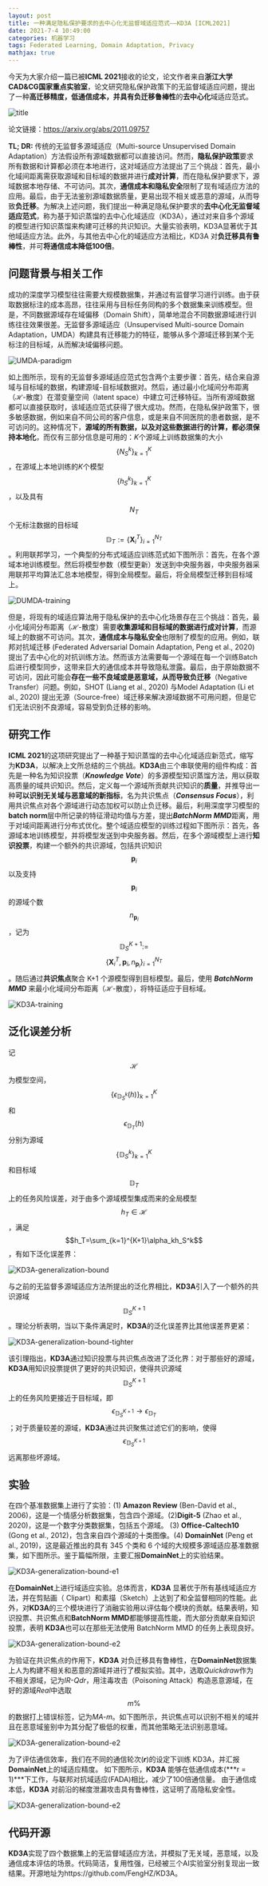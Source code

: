 ```yaml
---
layout: post
title: 一种满足隐私保护要求的去中心化无监督域适应范式——KD3A [ICML2021] 
date: 2021-7-4 10:49:00
categories: 机器学习
tags: Federated Learning, Domain Adaptation, Privacy
mathjax: true
---
```


今天为大家介绍一篇已被**ICML 2021**接收的论文，论文作者来自**浙江大学CAD&CG国家重点实验室**，论文研究隐私保护政策下的无监督域适应问题，提出了一种**高迁移精度，低通信成本，并具有负迁移鲁棒性**的**去中心化**域适应范式。









![title](../../images/kd3a/title.png)

论文链接：https://arxiv.org/abs/2011.09757

**TL; DR:**  传统的无监督多源域适应（Multi-source Unsupervised Domain Adaptation）方法假设所有源域数据都可以直接访问。然而，**隐私保护政策**要求所有数据和计算都必须在本地进行，这对域适应方法提出了三个挑战：首先，最小化域间距离需获取源域和目标域的数据并进行**成对计算**，而在隐私保护要求下，源域数据本地存储、不可访问。其次，**通信成本和隐私安全**限制了现有域适应方法的应用。最后，由于无法鉴别源域数据质量，更易出现不相关或恶意的源域，从而导致**负迁移**。为解决上述问题，我们提出一种满足隐私保护要求的**去中心化无监督域适应范式**，称为基于知识蒸馏的去中心化域适应（KD3A），通过对来自多个源域的模型进行知识蒸馏来构建可迁移的共识知识。大量实验表明，KD3A显著优于其他域适应方法。此外，与其他去中心化的域适应方法相比，KD3A 对**负迁移具有鲁棒性**，并可**将通信成本降低100倍**。  

## 问题背景与相关工作

成功的深度学习模型往往需要大规模数据集，并通过有监督学习进行训练。由于获取数据标注的成本高昂，往往采用与目标任务同构的多个数据集来训练模型。但是，不同数据源域存在域偏移（Domain Shift），简单地混合不同数据源域进行训练往往效果很差。无监督多源域适应（Unsupervised Multi-source Domain Adaptation，UMDA）构建具有迁移能力的特征，能够从多个源域迁移到某个无标注的目标域，从而解决域偏移问题。

![UMDA-paradigm](../../images/kd3a/umda-paradigm.png)

如上图所示，现有的无监督多源域适应范式包含两个主要步骤：首先，结合来自源域与目标域的数据，构建源域-目标域数据对。然后，通过最小化域间分布距离（$\mathcal{H}$-散度）在潜变量空间（latent space）中建立可迁移特征。当所有源域数据都可以直接获取时，该域适应范式获得了很大成功。然而，在隐私保护政策下，很多敏感数据，例如来自不同公司的客户信息，或是来自不同医院的患者数据，是不可访问的。这种情况下，**源域的所有数据，以及对这些数据进行的计算，都必须保持本地化**，而仅有三部分信息是可用的：*K*个源域上训练数据集的大小$$\{N_S^k\}_{k=1}^K$$，在源域上本地训练的*K*个模型$$\{h_S^k\}_{k=1}^K$$，以及具有$$N_T$$个无标注数据的目标域$$\mathbb{D}_T:=\{\mathbf{X}_i^T\}_{i=1}^{N_T}$$。利用联邦学习，一个典型的分布式域适应训练范式如下图所示：首先，在各个源域本地训练模型。然后将模型参数（模型更新）发送到中央服务器，中央服务器采用联邦平均算法汇总本地模型，得到全局模型。最后，将全局模型迁移到目标域上。

![DUMDA-training](../../images/kd3a/decentralized-umda-1.png)

但是，将现有的域适应算法用于隐私保护的去中心化场景存在三个挑战：首先，最小化域间分布距离（$\mathcal{H}$-散度）需要**收集源域和目标域的数据进行成对计算**，而源域上的数据不可访问。其次，**通信成本与隐私安全**也限制了模型的应用。例如，联邦对抗域迁移 (Federated Adversarial Domain Adaptation, Peng et al., 2020) 提出了去中心化的对抗训练方法。然而该方法需要每一个源域在每一个训练Batch后进行模型同步，这带来巨大的通信成本并导致隐私泄露。最后，由于原始数据不可访问，因此可能会**存在一些不良域或是恶意域，从而导致负迁移**（Negative Transfer）问题。例如，SHOT (Liang et al., 2020) 与Model Adaptation (Li et al., 2020) 提出无源（Source-free）域迁移来解决源域数据不可用问题，但是它们无法识别不良源域，容易受到负迁移的影响。

## 研究工作

**ICML 2021**的这项研究提出了一种基于知识蒸馏的去中心化域适应新范式，缩写为**KD3A**，以解决上文所总结的三个挑战。**KD3A**由三个串联使用的组件构成：首先是一种名为知识投票（***Knowledge Vote***）的多源模型知识蒸馏方法，用以获取高质量的域共识知识。然后，定义每一个源域所贡献共识知识的**质量**，并推导出一种**可以识别无关域与恶意域的新指标**，名为共识焦点（***Consensus Focus***），利用共识焦点对各个源域进行动态加权可以防止负迁移。最后，利用深度学习模型的**batch norm**层中所记录的特征滑动均值与方差，提出***BatchNorm MMD***距离，用于对域间距离进行分布式优化。整个域适应模型的训练过程如下图所示：首先，各源域本地训练模型，并将模型发送到中央服务器。然后，在多个源域模型上进行**知识投票**，构建一个额外的共识源域，包括共识知识$$\mathbf{p}_i$$以及支持$$\mathbf{p}_i$$的源域个数$$n_{\mathbf{p}_i}$$，记为$$\mathbb{D}_{S}^{K+1}:=$$$$\{\mathbf{X}_i^{T},\mathbf{p}_i,n_{\mathbf{p}_i}\}_{i=1}^{N_T}$$。随后通过**共识焦点**聚合 K+1 个源模型得到目标模型。最后，使用 ***BatchNorm MMD*** 来最小化域间分布距离（$\mathcal{H}$-散度），将特征适应于目标域。

![KD3A-training](../../images/kd3a/decentralized-umda-2.png)

## 泛化误差分析

记$$\mathcal{H}$$为模型空间，$$\{\epsilon_{\mathbb{D}_{S}^{k}}(h)\}_{k=1}^{K}$$和$$\epsilon_{\mathbb{D}_{T}}(h)$$分别为源域$$\{\mathbb{D}_{S}^{k}\}_{k=1}^{K}$$和目标域 $$\mathbb{D}_{T}$$上的任务风险误差，对于由多个源域模型集成而来的全局模型$$h_T\in \mathcal{H}$$，满足$$h_T=\sum_{k=1}^{K+1}\alpha_kh_S^k$$，有如下泛化误差界：

![KD3A-generalization-bound](../../images/kd3a/decentralized-umda-3.png)

与之前的无监督多源域适应方法所提出的泛化界相比，**KD3A**引入了一个额外的共识源域$$\mathbb{D}_{S}^{K+1}$$。理论分析表明，当以下条件满足时，**KD3A**的泛化误差界比其他误差界更紧：

![KD3A-generalization-bound-tighter](../../images/kd3a/decentralized-umda-4.png)

该引理指出，**KD3A**通过知识投票与共识焦点改进了泛化界：对于那些好的源域，**KD3A**用知识投票提供了更好的共识知识，使得共识源域$$\mathbb{D}_{S}^{K+1}$$上的任务风险更接近于目标域，即$$\epsilon_{\mathbb{D}_{S}^{K+1}}\rightarrow \epsilon_{\mathbb{D}_{T}}$$；对于质量较差的源域，**KD3A**通过共识聚焦过滤它们的影响，使得$$\epsilon_{\mathbb{D}_{S}^{K+1}}$$远离那些坏源域。

## 实验

在四个基准数据集上进行了实验：(1) **Amazon Review** (Ben-David et al., 2006)，这是一个情感分析数据集，包含四个源域。(2)**Digit-5** (Zhao et al., 2020)，这是一个数字分类数据集，包括五个源域。 (3) **Office-Caltech10** (Gong et al., 2012)，包含来自四个源域的十类图像。(4) **DomainNet** (Peng et al., 2019)，这是最近推出的具有 345 个类和 6 个域的大规模多源域适应基准数据集，如下图所示。鉴于篇幅所限，主要汇报**DomainNet**上的实验结果。

![KD3A-generalization-bound-e1](../../images/kd3a/decentralized-umda-5.png)

在**DomainNet**上进行域适应实验。总体而言，**KD3A** 显著优于所有基线域适应方法，并在剪贴画（ Clipart）和素描（Sketch）上达到了和全监督相同的性能。此外，对**KD3A**的三个模块进行了消融实验用以评估每个模块的贡献。结果表明，知识投票、共识焦点和**BatchNorm MMD**都能够提高性能，而大部分贡献来自知识投票，表明 **KD3A**也可以在那些无法使用 BatchNorm MMD 的任务上表现良好。

![KD3A-generalization-bound-e2](../../images/kd3a/decentralized-umda-6.png)

为验证在共识焦点的作用下，**KD3A** 对负迁移具有鲁棒性，在**DomainNet**数据集上人为构建不相关和恶意的源域并进行了模拟实验。其中，选取*Quickdraw*作为不相关源域，记为*IR-Qdr*，用注毒攻击（Poisoning Attack）构造恶意源域，在好的源域*Real*中选取$$m\%$$的数据打上错误标签，记为*MA-m*。如下图所示，共识焦点可以识别不相关的域并且在恶意域鉴别中为其分配了极低的权重，而其他策略无法识别恶意域。

![KD3A-generalization-bound-e2](../../images/kd3a/decentralized-umda-7.png)

为了评估通信效率，我们在不同的通信轮次(***r***)的设定下训练 KD3A，并汇报**DomainNet**上的域适应精度。 如下图所示，**KD3A** 能够在低通信成本(***r = 1)***下工作，与联邦对抗域适应(FADA)相比，减少了100倍通信量。 由于通信成本低，**KD3A** 对前沿的梯度泄漏攻击具有鲁棒性，这证明了高隐私安全性。

![KD3A-generalization-bound-e2](../../images/kd3a/decentralized-umda-8.png)

## 代码开源

**KD3A**实现了四个数据集上的无监督域适应方法，并模拟了无关域，恶意域，以及通信成本评估的场景。代码简洁，复用性强，已经被三个AI实验室分别复现出一致结果。开源地址为https://github.com/FengHZ/KD3A。

